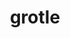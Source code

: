 ---
id: 388
title: grotle
types: [grass]
image: https://raw.githubusercontent.com/PokeAPI/sprites/master/sprites/pokemon/388.png
---